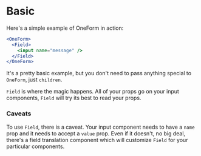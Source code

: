 # Basic

Here's a simple example of OneForm in action:

```jsx
<OneForm>
  <Field>
    <input name="message" />
  </Field>
</OneForm>
```

It's a pretty basic example, but you don't need to pass anything special to `OneForm`, just `children`.  
  
`Field` is where the magic happens. All of your props go on your input components, `Field` will try its best to read your props.

### Caveats

To use `Field`, there is a caveat. Your input component needs to have a `name` prop and it needs to accept a `value` prop. Even if it doesn't, no big deal, there's a field translation component which will customize `Field` for your particular components.


